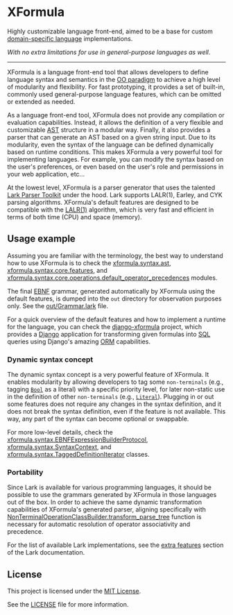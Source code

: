 # XFormula

Highly customizable language front-end, aimed to be a base for custom
[domain-specific language](https://en.wikipedia.org/wiki/Domain-specific_language)
implementations.

*With no extra limitations for use in general-purpose languages as well*.

___

XFormula is a language front-end tool that allows developers to define
language syntax and semantics in the
[OO paradigm](https://en.wikipedia.org/wiki/Object-oriented_programming)
to achieve a high level of modularity and flexibility. For fast prototyping,
it provides a set of built-in, commonly used general-purpose language features,
which can be omitted or extended as needed.

As a language front-end tool, XFormula does not provide any compilation or
evaluation capabilities. Instead, it allows the definition of a very flexible
and customizable [AST](https://en.wikipedia.org/wiki/Abstract_syntax_tree)
structure in a modular way. Finally, it also provides a parser that can
generate an AST based on a given string input. Due to its modularity, even
the syntax of the language can be defined dynamically based on runtime
conditions. This makes XFormula a very powerful tool for implementing
languages. For example, you can modify the syntax based on the user's
preferences, or even based on the user's role and permissions in your web
application, etc...

At the lowest level, XFormula is a parser generator that uses the talented
[Lark Parser Toolkit](https://lark-parser.readthedocs.io/) under the hood.
Lark supports LALR(1), Earley, and CYK parsing algorithms. XFormula's
default features are designed to be compatible with the
[LALR(1)](https://en.wikipedia.org/wiki/LALR_parser) algorithm,
which is very fast and efficient in terms of both time (CPU) and
space (memory).

## Usage example

Assuming you are familiar with the terminology, the best way to understand how
to use XFormula is to check the
[xformula.syntax.ast](src/xformula/syntax/ast/nodes/abc),
[xformula.syntax.core.features](src/xformula/syntax/core/features), and
[xformula.syntax.core.operations.default_operator_precedences](src/xformula/syntax/core/operations/default_operator_precedences.py#L16)
modules.

The final [EBNF](https://en.wikipedia.org/wiki/Extended_Backus–Naur_form)
grammar, generated automatically by XFormula using the default features,
is dumped into the `out` directory for observation purposes only.
See the [out/Grammar.lark](out/Grammar.lark) file.

For a quick overview of the default features and how to implement a runtime
for the language, you can check the
[django-xformula](https://github.com/ertgl/django-xformula) project,
which provides a [Django](https://www.djangoproject.com/) application for
transforming given formulas into [SQL](https://en.wikipedia.org/wiki/SQL)
queries using Django's amazing
[ORM](https://en.wikipedia.org/wiki/Object–relational_mapping)
capabilities.

### Dynamic syntax concept

The dynamic syntax concept is a very powerful feature of XFormula. It enables
modularity by allowing developers to tag some `non-terminals` (e.g., tagging
[`Bool`](src/xformula/syntax/core/features/literals/definitions/non_terminals/bool.py#L22)
as a literal) with a specific priority level, for later non-static use in
the definition of other `non-terminals` (e.g.,
[`Literal`](src/xformula/syntax/core/features/literals/definitions/non_terminals/literal.py#L29)).
Plugging in or out some features does not require any changes in the syntax definition,
and it does not break the syntax definition, even if the feature is not available.
This way, any part of the syntax can become optional or swappable.

For more low-level details, check the
[xformula.syntax.EBNFExpressionBuilderProtocol](src/xformula/syntax/grammar/definitions/abc/ebnf_expression_builder_protocol.py#L164),
[xformula.syntax.SyntaxContext](src/xformula/syntax/core/context/abc/syntax_context.py#L104),
and
[xformula.syntax.TaggedDefinitionIterator](src/xformula/syntax/core/customization/tagging/tagged_definition_iterator.py#L13)
classes.

### Portability

Since Lark is available for various programming languages,
it should be possible to use the grammars generated by XFormula
in those languages out of the box. In order to achieve the same
dynamic transformation capabilities of XFormula's generated parser, aligning
specifically with
[NonTerminalOperationClassBuilder.transform_parse_tree](src/xformula/syntax/core/features/operations/runtime/reflection/non_terminal_operation_class_builder.py#L236)
function is necessary for automatic resolution of operator associativity and
precedence.

For the list of available Lark implementations, see the
[extra features](https://lark-parser.readthedocs.io/en/stable/features.html#extra-features)
section of the Lark documentation.

## License

This project is licensed under the
[MIT License](https://opensource.org/license/mit).

See the [LICENSE](LICENSE) file for more information.
